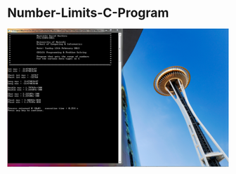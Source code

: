 # Number-Limits-C-Program

![Number-Limits-C-Program Photo](https://github.com/dwachira/Number-Limits-C-Program/blob/master/number_limits.png?raw=true)
